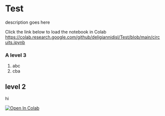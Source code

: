 # Test
description goes here

Click the link below to load the notebook in Colab <BR>
https://colab.research.google.com/github/deligiannidisl/Test/blob/main/circuits.ipynb

### A level 3
1. abc
2. cba

## level 2
hi
  
  [![Open In Colab](https://colab.research.google.com/assets/colab-badge.svg)](https://colab.research.google.com/github/deligiannidisl/Test/blob/circuits.ipynb)

